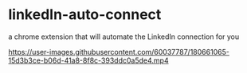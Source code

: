 # linkedIn-auto-connect
a chrome extension that will automate the LinkedIn connection for you


https://user-images.githubusercontent.com/60037787/180661065-15d3b3ce-b06d-41a8-8f8c-393ddc0a5de4.mp4

